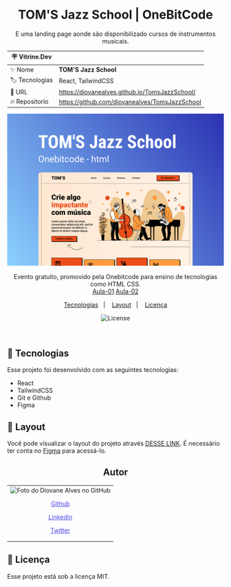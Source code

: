 <h1 align="center"> TOM'S Jazz School | OneBitCode</h1>

<p align="center">E uma landing page aonde são disponibilizado cursos de instrumentos musicais.</p>

| :placard: Vitrine.Dev |                                                   |
| --------------------- | ------------------------------------------------- |
| :sparkles: Nome       | **TOM'S Jazz School**                             |
| :label: Tecnologias   | React, TailwindCSS                                |
| :rocket: URL          | https://diovanealves.github.io/TomsJazzSchool/    |
| :fire: Repositorio    | https://github.com/diovanealves/TomsJazzSchool    |

![](public/preview.jpg#vitrinedev)

<p align="center">
Evento gratuito, promovido pela Onebitcode para ensino de tecnologias como HTML CSS. <br/>
<a href="https://www.youtube.com/watch?v=Wo7UnH8TYbc" alt="Link aonde esta disponibilizado a primeira aula do evento gratuito da Onebitcode">Aula-01</a>
<a href="https://www.youtube.com/watch?v=b9Vw_LUyYmc&t=458s" alt="Link aonde esta disponibilizado a segunda aula do evento gratuito da Onebitcode">Aula-02</a>
</p>

<p align="center">
  <a href="#-tecnologias">Tecnologias</a>&nbsp;&nbsp;&nbsp;|&nbsp;&nbsp;&nbsp;
  <a href="#-layout">Layout</a>&nbsp;&nbsp;&nbsp;|&nbsp;&nbsp;&nbsp;
  <a href="#memo-licença">Licença</a>
</p>

<p align="center">
  <img alt="License" src="https://img.shields.io/static/v1?label=license&message=MIT&color=49AA26&labelColor=000000">
</p>

<br>

## 🚀 Tecnologias

Esse projeto foi desenvolvido com as seguintes tecnologias:

- React
- TailwindCSS
- Git e Github
- Figma

## 🔖 Layout

Você pode visualizar o layout do projeto através [DESSE LINK](https://www.figma.com/file/76GJ4uK7PyKeAo6dcpVyjA/Tom's-Jazz-School?node-id=0%3A1). É necessário ter conta no [Figma](https://figma.com) para acessá-lo.

<h2 align="center">Autor</h2>
<table>
  <tr>
    <td>
        <img src="https://avatars.githubusercontent.com/u/87160050?v=4" width="100px;" alt="Foto do Diovane Alves no GitHub"/>
            <a href="https://github.com/diovanealves" style="color:#4f46e5" align="center">
                <p>Github</p>
            </a>
            <a href="https://www.linkedin.com/in/diovane-alves-de-oliveira-5320a0217/" style="color:#4f46e5" align="center">
                <p>Linkedin</p>
            </a>
            <a href="https://twitter.com/deluxyfps" style="color:#4f46e5" align="center">
                <p>Twitter</p>
            </a>
    </td>
  </tr>
</table>

## 📝 Licença

Esse projeto está sob a licença MIT.
